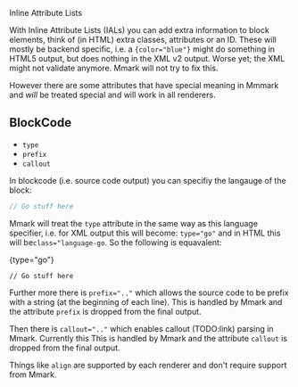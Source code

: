 Inline Attribute Lists

With Inline Attribute Lists (IALs) you can add extra information to block elements, think of (in
HTML) extra classes, attributes or an ID. These will mostly be backend specific, i.e.
a `{color="blue"}` might do something in HTML5 output, but does nothing in the XML v2 output. Worse
yet; the XML might not validate anymore. Mmark will not try to fix this.

However there are some attributes that have special meaning in Mmmark and *will* be treated special
and will work in all renderers.

## BlockCode

* `type`
* `prefix`
* `callout`

In blockcode (i.e. source code output) you can specifiy the langauge of the block:

~~~ go
// Go stuff here
~~~

Mmark will treat the `type` attribute in the same way as this language specifier, i.e. for XML
output this will become: `type="go"` and in HTML this will be`class="language-go`. So the following
is equavalent:

{type="go"}
~~~
// Go stuff here
~~~

Further more there is `prefix=".."` which allows the source code to be prefix with a string (at the
beginning of each line). This is handled by Mmark and the attribute `prefix` is dropped from the
final output.

Then there is `callout=".."` which enables callout (TODO:link) parsing in Mmark. Currently this This
is handled by Mmark and the attribute `callout` is dropped from the final output.

Things like `align` are supported by each renderer and don't require support from Mmark.
